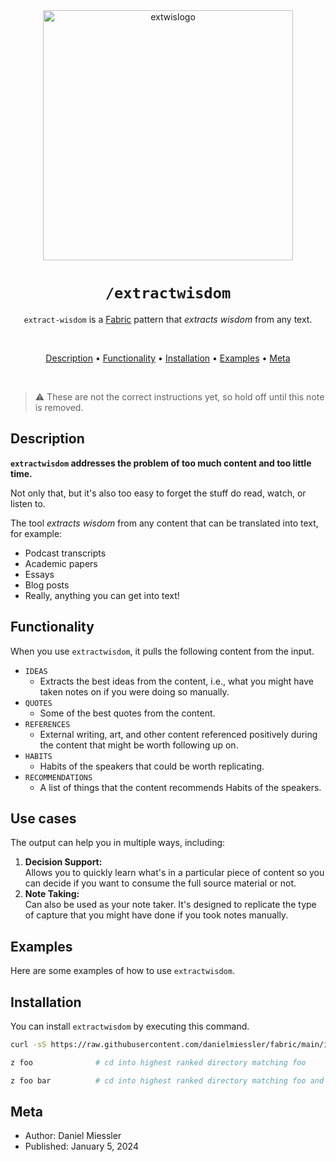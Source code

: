 <div align="center">

<img src="https://beehiiv-images-production.s3.amazonaws.com/uploads/asset/file/2012aa7c-a939-4262-9647-7ab614e02601/extwis-logo-miessler.png?t=1704502975" alt="extwislogo" width="400" height="400"/>

# `/extractwisdom`

`extract-wisdom` is a [Fabric](https://github.com/danielmiessler/fabric) pattern that _extracts wisdom_ from any text.

<br />

[Description](#description) •
[Functionality](#functionality) •
[Installation](#installation) •
[Examples](#examples) •
[Meta](#meta)

</div>

<br />

> ⚠️ These are not the correct instructions yet, so hold off until this note is removed.

## Description

**`extractwisdom` addresses the problem of **too much content** and too little time.**

Not only that, but it's also too easy to forget the stuff do read, watch, or listen to.

The tool _extracts wisdom_ from any content that can be translated into text, for example:

- Podcast transcripts
- Academic papers
- Essays
- Blog posts
- Really, anything you can get into text!

## Functionality

When you use `extractwisdom`, it pulls the following content from the input.

- `IDEAS`
  - Extracts the best ideas from the content, i.e., what you might have taken notes on if you were doing so manually.
- `QUOTES`
  - Some of the best quotes from the content.
- `REFERENCES`
  - External writing, art, and other content referenced positively during the content that might be worth following up on.
- `HABITS`
  - Habits of the speakers that could be worth replicating.
- `RECOMMENDATIONS`
  - A list of things that the content recommends Habits of the speakers.

## Use cases

The output can help you in multiple ways, including:

1. **Decision Support:**<br />
   Allows you to quickly learn what's in a particular piece of content so you can decide if you want to consume the full source material or not.
2. **Note Taking:**<br />
   Can also be used as your note taker. It's designed to replicate the type of capture that you might have done if you took notes manually.

## Examples

Here are some examples of how to use `extractwisdom`.

## Installation

You can install `extractwisdom` by executing this command.

```sh
curl -sS https://raw.githubusercontent.com/danielmiessler/fabric/main/install.sh | bash
```

```sh
z foo              # cd into highest ranked directory matching foo
```

```sh
z foo bar          # cd into highest ranked directory matching foo and bar
```

## Meta

- Author: Daniel Miessler
- Published: January 5, 2024

